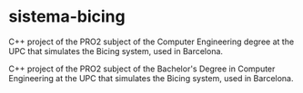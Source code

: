 # sistema-bicing
C++ project of the PRO2 subject of the Computer Engineering degree at the UPC that simulates the Bicing system, used in Barcelona.

C++ project of the PRO2 subject of the Bachelor's Degree in Computer Engineering at the UPC that simulates the Bicing system, used in Barcelona.
